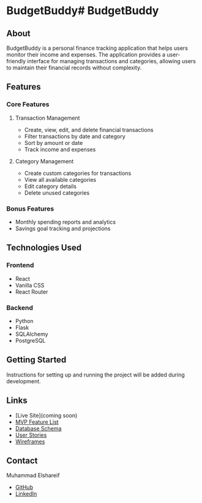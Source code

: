 # BudgetBuddy# BudgetBuddy

## About

BudgetBuddy is a personal finance tracking application that helps users monitor their income and expenses. The application provides a user-friendly interface for managing transactions and categories, allowing users to maintain their financial records without complexity.

## Features

### Core Features

1. Transaction Management

   - Create, view, edit, and delete financial transactions
   - Filter transactions by date and category
   - Sort by amount or date
   - Track income and expenses

2. Category Management
   - Create custom categories for transactions
   - View all available categories
   - Edit category details
   - Delete unused categories

### Bonus Features

- Monthly spending reports and analytics
- Savings goal tracking and projections

## Technologies Used

### Frontend

- React
- Vanilla CSS
- React Router

### Backend

- Python
- Flask
- SQLAlchemy
- PostgreSQL

## Getting Started

Instructions for setting up and running the project will be added during development.

## Links

- [Live Site](coming soon)
- [MVP Feature List](https://github.com/yourusername/BudgetBuddy/wiki/MVP-Features)
- [Database Schema](https://github.com/yourusername/BudgetBuddy/wiki/Database-Schema)
- [User Stories](https://github.com/yourusername/BudgetBuddy/wiki/User-Stories)
- [Wireframes](https://github.com/yourusername/BudgetBuddy/wiki/Wireframes)

## Contact

Muhammad Elshareif

- [GitHub](https://github.com/muhammadelshareif)
- [LinkedIn](https://www.linkedin.com/in/muhammad-elshareif-746145206/)

